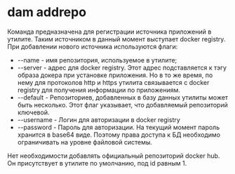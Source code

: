 # dam addrepo

Команда предназначена для регистрации источника приложений в утилите. 
Таким источником в данный момент выступает docker registry.
При добавлении нового источника используются флаги:
* --name - имя репозитория, используемое  в утилите; 
* --server - адрес для docker registry.
Этот адрес подставляется к тэгу образа докера при установке приложения. 
Но в то же время, по нему для протоколов http и https утилита связывается с docker registry для получения информации по приложениям.
* --default - Репозиториев, добавленных в базу данных утилиты может быть несколько.
Этот флаг указывает, что добавляемый репозиторий ключевой.
* --username - Логин для авторизации в docker registry
* --password - Пароль для авторизации. На текущий момент пароль хранится в base64 виде.
Поэтому права доступа к БД необходимо ограничивать на уровне файловой системы.

Нет необходимости добавлять официальный репозиторий docker hub.
Он присутствует в утилите по умолчанию, под id равным 1.